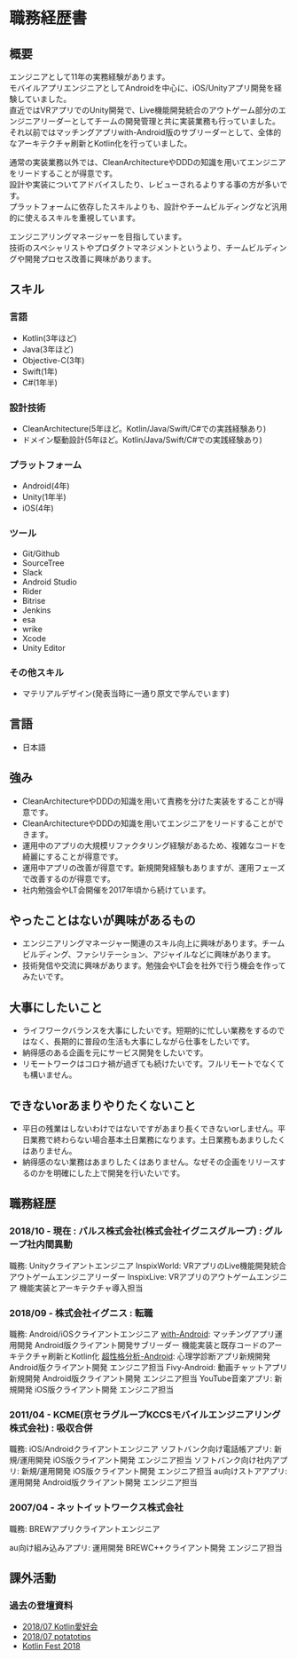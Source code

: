 # 職務経歴書

## 概要

エンジニアとして11年の実務経験があります。  
モバイルアプリエンジニアとしてAndroidを中心に、iOS/Unityアプリ開発を経験していました。  
直近ではVRアプリでのUnity開発で、Live機能開発統合のアウトゲーム部分のエンジニアリーダーとしてチームの開発管理と共に実装業務も行っていました。  
それ以前ではマッチングアプリwith-Android版のサブリーダーとして、全体的なアーキテクチャ刷新とKotlin化を行っていました。

通常の実装業務以外では、CleanArchitectureやDDDの知識を用いてエンジニアをリードすることが得意です。  
設計や実装についてアドバイスしたり、レビューされるよりする事の方が多いです。  
プラットフォームに依存したスキルよりも、設計やチームビルディングなど汎用的に使えるスキルを重視しています。

エンジニアリングマネージャーを目指しています。  
技術のスペシャリストやプロダクトマネジメントというより、チームビルディングや開発プロセス改善に興味があります。

## スキル
### 言語
- Kotlin(3年ほど)
- Java(3年ほど)
- Objective-C(3年)
- Swift(1年)
- C#(1年半)

### 設計技術
- CleanArchitecture(5年ほど。Kotlin/Java/Swift/C#での実践経験あり)
- ドメイン駆動設計(5年ほど。Kotlin/Java/Swift/C#での実践経験あり)

### プラットフォーム

- Android(4年)
- Unity(1年半)
- iOS(4年)

### ツール
- Git/Github
- SourceTree
- Slack
- Android Studio
- Rider
- Bitrise
- Jenkins
- esa
- wrike
- Xcode
- Unity Editor

### その他スキル

- マテリアルデザイン(発表当時に一通り原文で学んでいます)

## 言語

- 日本語

## 強み

- CleanArchitectureやDDDの知識を用いて責務を分けた実装をすることが得意です。
- CleanArchitectureやDDDの知識を用いてエンジニアをリードすることができます。
- 運用中のアプリの大規模リファクタリング経験があるため、複雑なコードを綺麗にすることが得意です。
- 運用中アプリの改善が得意です。新規開発経験もありますが、運用フェーズで改善するのが得意です。
- 社内勉強会やLT会開催を2017年頃から続けています。


## やったことはないが興味があるもの

- エンジニアリングマネージャー関連のスキル向上に興味があります。チームビルディング、ファシリテーション、アジャイルなどに興味があります。
- 技術発信や交流に興味があります。勉強会やLT会を社外で行う機会を作ってみたいです。

## 大事にしたいこと

- ライフワークバランスを大事にしたいです。短期的に忙しい業務をするのではなく、長期的に普段の生活も大事にしながら仕事をしたいです。
- 納得感のある企画を元にサービス開発をしたいです。
- リモートワークはコロナ禍が過ぎても続けたいです。フルリモートでなくても構いません。

## できないorあまりやりたくないこと

- 平日の残業はしないわけではないですがあまり長くできないorしません。平日業務で終わらない場合基本土日業務になります。土日業務もあまりしたくはありません。
- 納得感のない業務はあまりしたくはありません。なぜその企画をリリースするのかを明確にした上で開発を行いたいです。

## 職務経歴

### 2018/10 - 現在 : パルス株式会社(株式会社イグニスグループ) : グループ社内間異動

職務: Unityクライアントエンジニア
InspixWorld: VRアプリのLive機能開発統合アウトゲームエンジニアリーダー
InspixLive: VRアプリのアウトゲームエンジニア 機能実装とアーキテクチャ導入担当

### 2018/09 - 株式会社イグニス : 転職

職務: Android/iOSクライアントエンジニア
[with-Android](https://with.is/welcome): マッチングアプリ運用開発 Android版クライアント開発サブリーダー 機能実装と既存コードのアーキテクチャ刷新とKotlin化
[超性格分析-Android](https://play.google.com/store/apps/details?id=is.with.ignis.bigfive&hl=ja&gl=US): 心理学診断アプリ新規開発 Android版クライアント開発 エンジニア担当
Fivy-Android: 動画チャットアプリ新規開発 Android版クライアント開発 エンジニア担当
YouTube音楽アプリ: 新規開発 iOS版クライアント開発 エンジニア担当

### 2011/04 - KCME(京セラグループKCCSモバイルエンジニアリング株式会社) : 吸収合併

職務: iOS/Androidクライアントエンジニア
ソフトバンク向け電話帳アプリ: 新規/運用開発 iOS版クライアント開発 エンジニア担当
ソフトバンク向け社内アプリ: 新規/運用開発 iOS版クライアント開発 エンジニア担当
au向けストアアプリ: 運用開発 Android版クライアント開発 エンジニア担当

### 2007/04 - ネットイットワークス株式会社

職務: BREWアプリクライアントエンジニア

au向け組み込みアプリ: 運用開発 BREWC++クライアント開発 エンジニア担当

## 課外活動

### 過去の登壇資料
- [2018/07 Kotlin愛好会](https://speakerdeck.com/paraya3636/j2kkonbatawokasutamaizusuru)
- [2018/07 potatotips](https://speakerdeck.com/paraya3636/j2kkonbatawokasutamaizusuru-ver-5min)
- [Kotlin Fest 2018](https://speakerdeck.com/paraya3636/j2k-failure-story-unit)
